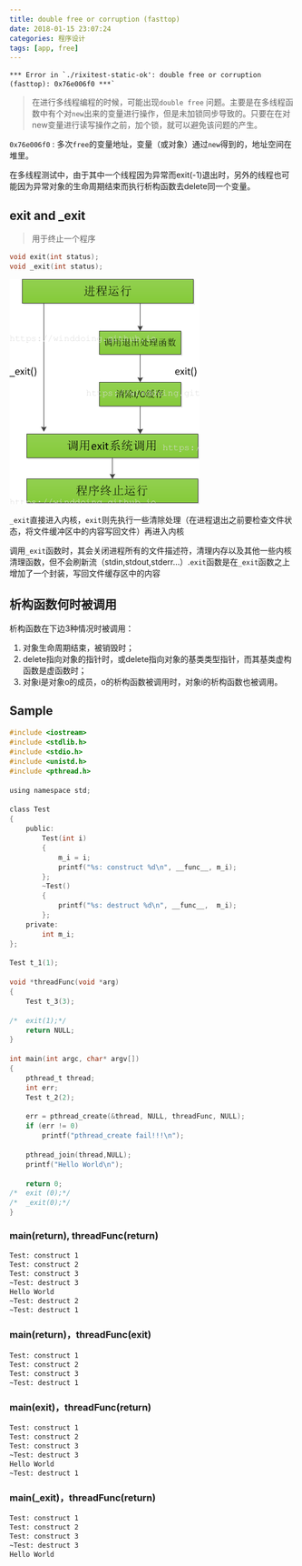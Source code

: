 ```yaml
---
title: double free or corruption (fasttop)
date: 2018-01-15 23:07:24
categories: 程序设计
tags: [app, free]
---
```


```
*** Error in `./rixitest-static-ok': double free or corruption (fasttop): 0x76e006f0 ***`
```

>在进行多线程编程的时候，可能出现`double free` 问题。主要是在多线程函数中有个对`new`出来的变量进行操作，但是未加锁同步导致的。只要在在对new变量进行读写操作之前，加个锁，就可以避免该问题的产生。

`0x76e006f0` : 多次`free`的变量地址，变量（或对象）通过`new`得到的，地址空间在堆里。

在多线程测试中，由于其中一个线程因为异常而exit(-1)退出时，另外的线程也可能因为异常对象的生命周期结束而执行析构函数去delete同一个变量。
<!--more-->

## exit and _exit

>用于终止一个程序

``` C
void exit(int status);
void _exit(int status);
```
![exit_and__exit](/images/app/exit_and__exit.png)

`_exit`直接进入内核，`exit`则先执行一些清除处理（在进程退出之前要检查文件状态，将文件缓冲区中的内容写回文件）再进入内核


调用`_exit`函数时，其会关闭进程所有的文件描述符，清理内存以及其他一些内核清理函数，但不会刷新流（stdin,stdout,stderr…）.`exit`函数是在`_exit`函数之上增加了一个封装，写回文件缓存区中的内容


## 析构函数何时被调用

析构函数在下边3种情况时被调用：

1. 对象生命周期结束，被销毁时；
2. delete指向对象的指针时，或delete指向对象的基类类型指针，而其基类虚构函数是虚函数时；
3. 对象i是对象o的成员，o的析构函数被调用时，对象i的析构函数也被调用。


## Sample

``` C
#include <iostream>
#include <stdlib.h>
#include <stdio.h>
#include <unistd.h>
#include <pthread.h>

using namespace std;

class Test
{
	public:
		Test(int i) 
		{
			m_i = i; 
			printf("%s: construct %d\n", __func__, m_i);
		};
		~Test() 
		{
			printf("%s: destruct %d\n", __func__,  m_i);
		};
	private:
		int m_i;
};

Test t_1(1);

void *threadFunc(void *arg)
{
	Test t_3(3);

/*	exit(1);*/
	return NULL;
}

int main(int argc, char* argv[])
{
	pthread_t thread; 
	int err;
	Test t_2(2);

	err = pthread_create(&thread, NULL, threadFunc, NULL);
	if (err != 0)
		printf("pthread_create fail!!!\n");

	pthread_join(thread,NULL);
	printf("Hello World\n");

	return 0;
/*	exit (0);*/
/*	_exit(0);*/
}
```

### main(return), threadFunc(return)

```
Test: construct 1
Test: construct 2
Test: construct 3
~Test: destruct 3
Hello World
~Test: destruct 2
~Test: destruct 1
```
### main(return)，threadFunc(exit)

```
Test: construct 1
Test: construct 2
Test: construct 3
~Test: destruct 1
```

### main(exit)，threadFunc(return)

```
Test: construct 1
Test: construct 2
Test: construct 3
~Test: destruct 3
Hello World
~Test: destruct 1
```

### main(_exit)，threadFunc(return)

```
Test: construct 1
Test: construct 2
Test: construct 3
~Test: destruct 3
Hello World
```
